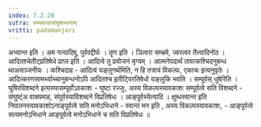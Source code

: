 ```yaml
---
index: 7.2.28
sutra: रुष्यमत्वरसंघुषास्वनाम्
vritti: padamanjari
---
```


  अभ्यान्त इति । अम गत्यादिषु, पुर्ववद्दीर्घः । तॄण इति । ञित्वरा सम्भ्रमे, ज्वरत्वर तैत्यादिनोठ । आदितश्चेतीट्प्रतिषेधे प्राप्त इति । आदित्वे तु प्रयोजनं मृग्यम् । आत्मनेपदार्थं तावत्कश्चिदनुबन्ध थाअसञ्जनीयः । कश्चिदाह - आदित्वं यङ्लुगर्थमिति, न हि तत्रायं विकल्पः, एकाचः इत्यनुवृतेः । आदित्करणसामर्थ्याच्चानुबन्धनोऽपि आदितश्च इतीट्पिरतिषेधो यङ्लुकि भवति । सम्पूर्वस् धुषेरिति । घुषिरविशब्दने इत्यस्यासम्पूर्वोऽवकाशः - घुष्टा रज्जुः, अस्य विकल्पस्यावकाशः सम्पूर्वत्वे सति विशब्दने - संघुष्ट्ंअ वाक्यमाह, संपूर्वस्याविशब्दने विप्रतिषेधः । आङ्पूर्वस्येत्यादि । क्षुब्धस्वान्त इति निपातनस्यावकाशोऽनाङ्पूर्वत्वे सति मनोऽभिधाने - स्वान्तं मन इति , अस्य विकल्पस्यावकाशः, - आङ्पूर्वत्वे सत्यमनोऽभिधाने आङ्पूर्वत्वे मनोऽभिधाने च सति विप्रतिषेधः ॥